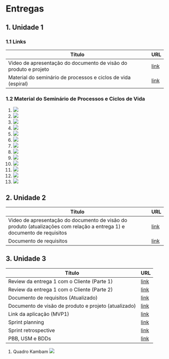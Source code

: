 # Entregas

## 1. Unidade 1

### 1.1 Links

| Título | URL |
|----|----| 
| Video de apresentação do documento de visão do produto e projeto | [link](https://www.youtube.com/watch?v=EjtqzDgSy_w) |
| Material do seminário de processos e ciclos de vida (espiral) | [link](https://docs.google.com/presentation/d/1UiUgiFNUzba7ayCEBlZnpJ7UEB7uvV8o4FU8TWKbIn4/edit#slide=id.gc6f90357f_0_47) |

### 1.2 Material do Seminário de Processos e Ciclos de Vida

1. ![](./img/slide_1.jpg)
2. ![](./img/slide_2.jpg)
3. ![](./img/slide_3.jpg)
4. ![](./img/slide_4.jpg)
5. ![](./img/slide_5.jpg)
6. ![](./img/slide_6.jpg)
7. ![](./img/slide_7.jpg)
8. ![](./img/slide_8.jpg)
9. ![](./img/slide_9.jpg)
10. ![](./img/slide_10.jpg)
11. ![](./img/slide_11.jpg)
12. ![](./img/slide_12.jpg)
13. ![](./img/slide_13.jpg)

## 2. Unidade 2

| Título | URL  |
|----|----| 
| Video de apresentação do documento de visão do produto (atualizações com relação a entrega 1) e documento de requisitos | [link](https://www.youtube.com/watch?v=fik7zeygVYo) |
| Documento de requisitos | [link](./documento_de_requisitos.md) |

## 3. Unidade 3

| Título | URL  |
|----|----|
| Review da entrega 1 com o Cliente (Parte 1) | [link](https://www.youtube.com/watch?v=GEU_4u1T_5g) |
| Review da entrega 1 com o Cliente (Parte 2) | [link](https://www.youtube.com/watch?v=JMds2XTMALA) |
| Documento de requisitos (Atualizado) | [link](./documento_de_requisitos.md) |
| Documento de visão de produto e projeto (atualizado) | [link](./visao_do_produto.md) |
| Link da aplicação (MVP1) | [link](https://2022-2-strix.vercel.app/) |
| Sprint planning | [link](./sprint_planning.md) |
| Sprint retrospective | [link](./sprint_retrospective.md) |
| PBB, USM e BDDs | [link](https://miro.com/app/board/uXjVP5RsYIU=/?share_link_id=755010508584) |

1. Quadro Kambam ![](./img/trello.jpg)